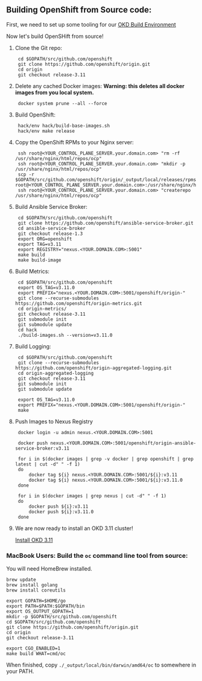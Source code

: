 ## Building OpenShift from Source code:

First, we need to set up some tooling for our [OKD Build Environment](OKD_Build_Env_Setup.md)

Now let's build OpenSHift from source!

1. Clone the Git repo:

        cd $GOPATH/src/github.com/openshift
        git clone https://github.com/openshift/origin.git
        cd origin
        git checkout release-3.11

1. Delete any cached Docker images: __Warning: this deletes all docker images from you local system.__

        docker system prune --all --force

1. Build OpenShift:

        hack/env hack/build-base-images.sh
        hack/env make release

1. Copy the OpenShift RPMs to your Nginx server:

        ssh root@<YOUR_CONTROL_PLANE_SERVER.your.domain.com> "rm -rf /usr/share/nginx/html/repos/ocp"
        ssh root@<YOUR_CONTROL_PLANE_SERVER.your.domain.com> "mkdir -p /usr/share/nginx/html/repos/ocp"
        scp -r $GOPATH/src/github.com/openshift/origin/_output/local/releases/rpms/* root@<YOUR_CONTROL_PLANE_SERVER.your.domain.com>:/usr/share/nginx/html/repos/ocp
        ssh root@<YOUR_CONTROL_PLANE_SERVER.your.domain.com> "createrepo /usr/share/nginx/html/repos/ocp"

1. Build Ansible Service Broker:

        cd $GOPATH/src/github.com/openshift
        git clone https://github.com/openshift/ansible-service-broker.git
        cd ansible-service-broker
        git checkout release-1.3
        export ORG=openshift
        export TAG=v3.11
        export REGISTRY="nexus.<YOUR.DOMAIN.COM>:5001"
        make build
        make build-image

1. Build Metrics:

        cd $GOPATH/src/github.com/openshift
        export OS_TAG=v3.11.0
        export PREFIX="nexus.<YOUR.DOMAIN.COM>:5001/openshift/origin-"
        git clone --recurse-submodules https://github.com/openshift/origin-metrics.git
        cd origin-metrics/
        git checkout release-3.11
        git submodule init
        git submodule update
        cd hack
        ./build-images.sh --version=v3.11.0

2. Build Logging:

        cd $GOPATH/src/github.com/openshift
        git clone --recurse-submodules https://github.com/openshift/origin-aggregated-logging.git
        cd origin-aggregated-logging
        git checkout release-3.11
        git submodule init
        git submodule update

        export OS_TAG=v3.11.0
        export PREFIX="nexus.<YOUR.DOMAIN.COM>:5001/openshift/origin-"
        make

3. Push Images to Nexus Registry

        docker login -u admin nexus.<YOUR.DOMAIN.COM>:5001

        docker push nexus.<YOUR.DOMAIN.COM>:5001/openshift/origin-ansible-service-broker:v3.11

        for i in $(docker images | grep -v docker | grep openshift | grep latest | cut -d" " -f 1) 
        do 
        	docker tag ${i} nexus.<YOUR.DOMAIN.COM>:5001/${i}:v3.11
        	docker tag ${i} nexus.<YOUR.DOMAIN.COM>:5001/${i}:v3.11.0
        done

        for i in $(docker images | grep nexus | cut -d" " -f 1) 
        do 
        	docker push ${i}:v3.11
        	docker push ${i}:v3.11.0
        done

4. We are now ready to install an OKD 3.11 cluster!

    [Install OKD 3.11](OKD_Install.md)

### MacBook Users: Build the `oc` command line tool from source:

You will need HomeBrew installed.

    brew update
    brew install golang
    brew install coreutils

    export GOPATH=$HOME/go
    export PATH=$PATH:$GOPATH/bin
    export OS_OUTPUT_GOPATH=1
    mkdir -p $GOPATH/src/github.com/openshift
    cd $GOPATH/src/github.com/openshift
    git clone https://github.com/openshift/origin.git
    cd origin
    git checkout release-3.11

    export CGO_ENABLED=1
    make build WHAT=cmd/oc

When finished, copy `./_output/local/bin/darwin/amd64/oc` to somewhere in your PATH.

